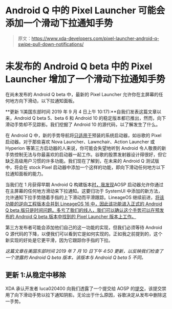# Android Q 中的 Pixel Launcher 可能会添加一个滑动下拉通知手势

> 原文：<https://www.xda-developers.com/pixel-launcher-android-q-swipe-pull-down-notifications/>

# 未发布的 Android Q beta 中的 Pixel Launcher 增加了一个滑动下拉通知手势

在尚未发布的 Android Q beta 中，最新的 Pixel Launcher 允许你在主屏幕的任何地方向下滑动，以下拉通知面板。

**更新 1(美国东部时间 2019 年 9 月 4 日上午 10:17):**自我们发表这篇文章以来，Android Q beta 5、beta 6 和 Android 10 的稳定版本都已推出，然而，向下滑动手势却不见踪影。我们挖掘了 Android 10 的源代码，以了解发生了什么。

在 Android Q 中，新的手势导航将[只适用于](https://www.xda-developers.com/android-q-beta-5-third-party-launcher-gesture-navigation/)预装的系统启动器，如谷歌的 Pixel 启动器。对于那些喜欢 Nova Launcher、Lawnchair、Action Launcher 或 Hyperion 等第三方启动器的人来说，你可能会失望地听到 Android 令人敬畏的新手势控制无法与你最喜欢的启动器一起工作。谷歌的股票发射器设计得很好，但它缺乏高级用户习惯的许多功能。我们现在了解到，在未来的 Android Q 测试版中，将会在 stock Pixel 启动器中添加一个这样的功能，即向下滑动任何地方以下拉通知面板的能力。

当我们在 1 月获得早期 Android Q 构建版本[时，我](https://www.xda-developers.com/android-q-dark-theme-desktop-mode-permission-revamp/)[发现](https://twitter.com/MishaalRahman/status/1097379297176813570?s=19)AOSP 启动器允许你通过在主屏幕的任何地方滑动来下拉通知。这要归功于 SystemUI 中添加的新方法，允许通知下拉手势随着手指的上下滑动而平滑跟踪。LineageOS 继续前进，[将该功能的逆向工程版本合并到 LineageOS 16 中，因此该功能进入正式的 Android Q beta 版只是时间问题。多亏了我们的线人，我们可以确认这个手势可以在预发布的 Android Q beta 版本中找到的 Pixel Launcher 版本上工作。](https://review.lineageos.org/q/topic:%22q_launcher_swipe%22+(status:open%20OR%20status:merged))

第三方发布者可能会添加他们自己的这一功能的实现，但我们必须等待 Android Q 源代码的下降，以便我们可以看到它是如何实现的。正如我之前提到的，这个新实现的好处是它更平滑，因为它跟踪你手指的下拉。

*这篇文章在美国东部时间 2019 年 7 月 10 日下午 4:50 更新，以反映我们检查了一个泄露的 Android Q beta 版本，该版本与 Android Q beta 5 不同。*

## 更新 1:从稳定中移除

XDA 承认开发者 luca020400 向我们透露了一个提交给 AOSP 的[提交](https://android.googlesource.com/platform/packages/apps/Launcher3/+/eb66898be068c8dc7521723d948dd400f4b8fc12)，该提交禁用了向下滑动手势以拉下通知阴影。无论出于什么原因，谷歌决定从发布中删除这一手势。